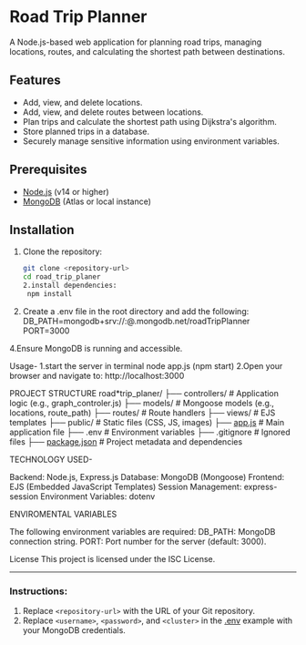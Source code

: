 # Road Trip Planner

A Node.js-based web application for planning road trips, managing locations, routes, and calculating the shortest path between destinations.

## Features

- Add, view, and delete locations.
- Add, view, and delete routes between locations.
- Plan trips and calculate the shortest path using Dijkstra's algorithm.
- Store planned trips in a database.
- Securely manage sensitive information using environment variables.

## Prerequisites

- [Node.js](https://nodejs.org/) (v14 or higher)
- [MongoDB](https://www.mongodb.com/) (Atlas or local instance)

## Installation

1. Clone the repository:
   ```bash
   git clone <repository-url>
   cd road_trip_planer
   2.install dependencies:
    npm install
   ```
2. Create a .env file in the root directory and add the following:
   DB_PATH=mongodb+srv://<username>:<password>@<cluster>.mongodb.net/roadTripPlanner
   PORT=3000

4.Ensure MongoDB is running and accessible.

Usage-
1.start the server
in terminal node app.js (npm start)
2.Open your browser and navigate to:
http://localhost:3000

PROJECT STRUCTURE
road*trip_planer/
├── controllers/ # Application logic (e.g., graph_controler.js)
├── models/ # Mongoose models (e.g., locations, route_path)
├── routes/ # Route handlers
├── views/ # EJS templates
├── public/ # Static files (CSS, JS, images)
├── [app.js](http://\_vscodecontentref*/0) # Main application file
├── .env # Environment variables
├── .gitignore # Ignored files
├── [package.json](http://_vscodecontentref_/1) # Project metadata and dependencies

TECHNOLOGY USED-

Backend: Node.js, Express.js
Database: MongoDB (Mongoose)
Frontend: EJS (Embedded JavaScript Templates)
Session Management: express-session
Environment Variables: dotenv

ENVIROMENTAL VARIABLES

The following environment variables are required:
DB_PATH: MongoDB connection string.
PORT: Port number for the server (default: 3000).

License
This project is licensed under the ISC License.

---

### Instructions:

1. Replace `<repository-url>` with the URL of your Git repository.
2. Replace `<username>`, `<password>`, and `<cluster>` in the [.env](http://_vscodecontentref_/2) example with your MongoDB credentials.
